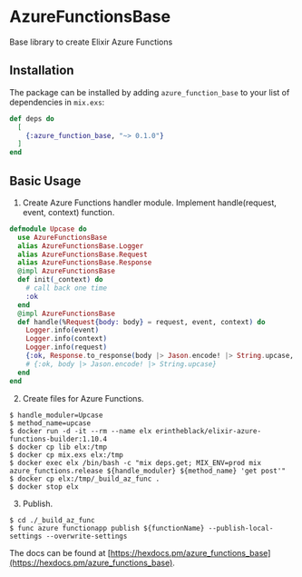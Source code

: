 # AzureFunctionsBase

Base library to create Elixir Azure Functions

## Installation

The package can be installed by adding `azure_function_base` to your list of dependencies in `mix.exs`:

```elixir
def deps do
  [
    {:azure_function_base, "~> 0.1.0"}
  ]
end
```

## Basic Usage

1. Create Azure Functions handler module. Implement handle(request, event, context) function.

```elixir
defmodule Upcase do
  use AzureFunctionsBase
  alias AzureFunctionsBase.Logger
  alias AzureFunctionsBase.Request
  alias AzureFunctionsBase.Response
  @impl AzureFunctionsBase
  def init(_context) do
    # call back one time
    :ok
  end
  @impl AzureFunctionsBase
  def handle(%Request{body: body} = request, event, context) do
    Logger.info(event)
    Logger.info(context)
    Logger.info(request)
    {:ok, Response.to_response(body |> Jason.encode! |> String.upcase, %{}, 200)}
    # {:ok, body |> Jason.encode! |> String.upcase}
  end
end
```

2. Create files for Azure Functions.

```
$ handle_moduler=Upcase
$ method_name=upcase
$ docker run -d -it --rm --name elx erintheblack/elixir-azure-functions-builder:1.10.4
$ docker cp lib elx:/tmp
$ docker cp mix.exs elx:/tmp
$ docker exec elx /bin/bash -c "mix deps.get; MIX_ENV=prod mix azure_functions.release ${handle_moduler} ${method_name} 'get post'"
$ docker cp elx:/tmp/_build_az_func .
$ docker stop elx
```

3. Publish.

```
$ cd ./_build_az_func
$ func azure functionapp publish ${functionName} --publish-local-settings --overwrite-settings
```

The docs can be found at [https://hexdocs.pm/azure_functions_base](https://hexdocs.pm/azure_functions_base).
